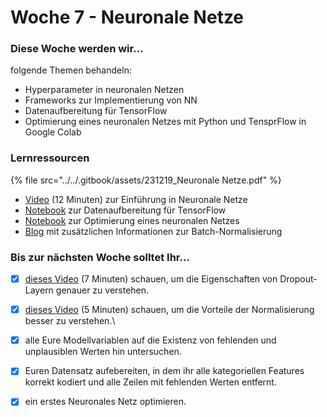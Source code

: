 # Woche 7 - Neuronale Netze

### Diese Woche werden wir...

folgende Themen behandeln:

* Hyperparameter in neuronalen Netzen
* Frameworks zur Implementierung von NN
* Datenaufbereitung für TensorFlow
* Optimierung eines neuronalen Netzes mit Python und TensprFlow in Google Colab

### Lernressourcen

{% file src="../../.gitbook/assets/231219_Neuronale Netze.pdf" %}

* [Video](https://www.youtube.com/watch?v=GvQwE2OhL8I) (12 Minuten) zur Einführung in Neuronale Netze
* [Notebook](https://colab.research.google.com/github/opencampus-sh/einfuehrung-in-data-science-und-ml/blob/main/Neuronale%20Netze/neural\_net\_data\_preparation.ipynb) zur Datenaufbereitung für TensorFlow
* [Notebook](https://colab.research.google.com/github/opencampus-sh/einfuehrung-in-data-science-und-ml/blob/main/Neuronale%20Netze/neural\_net\_estimation.ipynb) zur Optimierung eines neuronalen Netzes
* [Blog](https://www.kdnuggets.com/2018/06/batch-normalization-neural-networks.html) mit zusätzlichen Informationen zur Batch-Normalisierung

### Bis zur nächsten Woche solltet Ihr...

* [x] [dieses ](https://www.youtube.com/watch?v=ARq74QuavAo\&list=PLkDaE6sCZn6Hn0vK8co82zjQtt3T2Nkqc\&index=7)[Video](https://www.youtube.com/watch?v=ARq74QuavAo\&list=PLkDaE6sCZn6Hn0vK8co82zjQtt3T2Nkqc\&index=7) (7 Minuten) schauen, um die Eigenschaften von Dropout-Layern genauer zu verstehen.
* [x] [dieses ](https://www.youtube.com/watch?v=FDCfw-YqWTE\&list=PLkDaE6sCZn6Hn0vK8co82zjQtt3T2Nkqc\&index=9)[Video](https://www.youtube.com/watch?v=FDCfw-YqWTE\&list=PLkDaE6sCZn6Hn0vK8co82zjQtt3T2Nkqc\&index=9) (5 Minuten) schauen, um die Vorteile der Normalisierung besser zu verstehen.\

* [x] alle Eure Modellvariablen auf die Existenz von fehlenden und unplausiblen Werten hin untersuchen.
* [x] Euren Datensatz aufebereiten, in dem ihr alle kategoriellen Features korrekt kodiert und alle Zeilen mit fehlenden Werten entfernt.
* [x] ein erstes Neuronales Netz optimieren.
